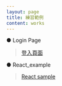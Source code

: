 ```yaml
---
layout: page
title: 練習範例
content: works
---
```

● Login Page
> <a target="_blank" href="https://sherry955.github.io/project">登入頁面</a>

● React_example
> <a target="_blank" href="https://sherry955.github.io/react_work">React sample</a>
